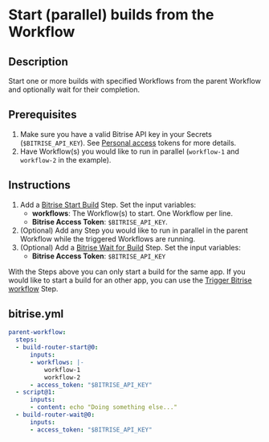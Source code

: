 # Start (parallel) builds from the Workflow

## Description

Start one or more builds with specified Workflows from the parent Workflow and optionally wait for their completion.

## Prerequisites

1. Make sure you have a valid Bitrise API key in your Secrets (`$BITRISE_API_KEY`). See [Personal access](https://devcenter.bitrise.io/en/accounts/personal-access-tokens.html##) tokens for more details.
2. Have Workflow(s) you would like to run in parallel (`workflow-1` and `workflow-2` in the example).

## Instructions

1. Add a [Bitrise Start Build](https://www.bitrise.io/integrations/steps/build-router-start) Step. Set the input variables:
    - **workflows**: The Workflow(s) to start. One Workflow per line.
    - **Bitrise Access Token**: `$BITRISE_API_KEY`.
2. (Optional) Add any Step you would like to run in parallel in the parent Workflow while the triggered Workflows are running.
3. (Optional) Add a [Bitrise Wait for Build](https://www.bitrise.io/integrations/steps/build-router-wait) Step. Set the input variables:
    - **Bitrise Access Token**: `$BITRISE_API_KEY`

With the Steps above you can only start a build for the same app. If you would like to start a build for an other app, you can use the [Trigger Bitrise workflow](https://www.bitrise.io/integrations/steps/trigger-bitrise-workflow) Step.

## bitrise.yml

```yaml
parent-workflow:
  steps:
  - build-router-start@0:
      inputs:
      - workflows: |-
          workflow-1
          workflow-2
      - access_token: "$BITRISE_API_KEY"
  - script@1:
      inputs:
      - content: echo "Doing something else..."
  - build-router-wait@0:
      inputs:
      - access_token: "$BITRISE_API_KEY"
```
